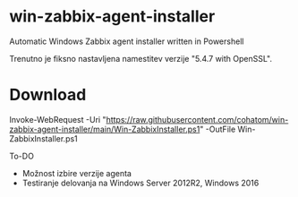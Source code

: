 # win-zabbix-agent-installer
Automatic Windows Zabbix agent installer written in Powershell

Trenutno je fiksno nastavljena namestitev verzije "5.4.7 with OpenSSL".

# Download
Invoke-WebRequest -Uri "https://raw.githubusercontent.com/cohatom/win-zabbix-agent-installer/main/Win-ZabbixInstaller.ps1" -OutFile Win-ZabbixInstaller.ps1

To-DO
- Možnost izbire verzije agenta
- Testiranje delovanja na Windows Server 2012R2, Windows 2016